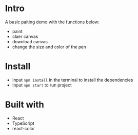 
# Intro
A basic paiting demo with the functions below:
- paint
- claer canvas
- download canvas
- change the size and color of the pen 


# Install
- Input `npm install` in the terminal to install the dependencies
- Input `npm start` to run project

# Built with
- React
- TypeScript
- react-color

